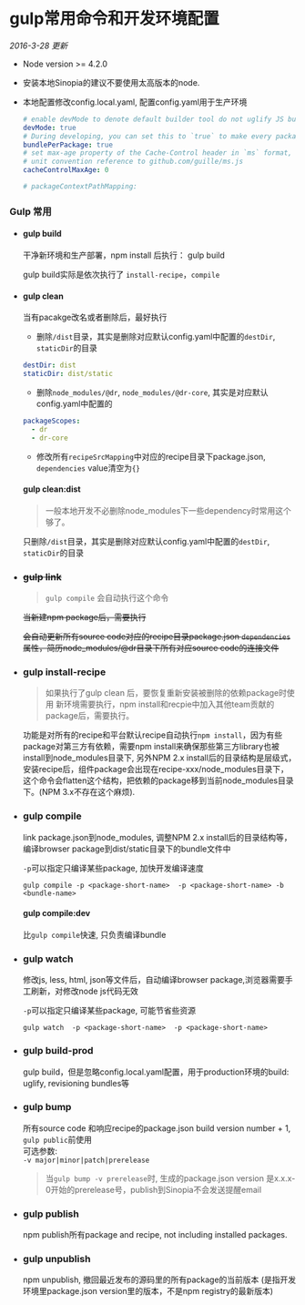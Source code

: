 gulp常用命令和开发环境配置
==========
_2016-3-28 更新_


- Node version >= 4.2.0

- 安装本地Sinopia的建议不要使用太高版本的node.

- 本地配置修改config.local.yaml, 配置config.yaml用于生产环境

	```yaml
	# enable devMode to denote default builder tool do not uglify JS bundles
	devMode: true
	# During developing, you can set this to `true` to make every package to a single bundle
	bundlePerPackage: true
	# set max-age property of the Cache-Control header in `ms` format, see https://github.com/expressjs/serve-static
	# unit convention reference to github.com/guille/ms.js
	cacheControlMaxAge: 0

	# packageContextPathMapping:
	```

### Gulp 常用

- #### gulp build

	干净新环境和生产部署，npm install 后执行：
	gulp build

	gulp build实际是依次执行了
	`install-recipe`，`compile`

- #### gulp clean
	当有pacakge改名或者删除后，最好执行

	- 删除`/dist`目录，其实是删除对应默认config.yaml中配置的`destDir`, `staticDir`的目录

	```yaml
	destDir: dist
	staticDir: dist/static
	```
	- 删除`node_modules/@dr`, `node_modules/@dr-core`, 其实是对应默认config.yaml中配置的
	```yaml
	packageScopes:
	  - dr
	  - dr-core
	```
	- 修改所有`recipeSrcMapping`中对应的recipe目录下package.json, `dependencies` value清空为`{}`

	#### gulp clean:dist
	>一般本地开发不必删除node_modules下一些dependency时常用这个够了。

	只删除`/dist`目录，其实是删除对应默认config.yaml中配置的`destDir`, `staticDir`的目录


- ### ~~gulp link~~
	> `gulp compile` 会自动执行这个命令

	~~当新建npm package后，需要执行~~

	~~会自动更新所有source code对应的recipe目录package.json `dependencies`属性，简历node_modules/@dr目录下所有对应source code的连接文件~~

- ### gulp install-recipe
	> 如果执行了gulp clean 后，要恢复重新安装被删除的依赖package时使用
	新环境需要执行，npm install和recpie中加入其他team贡献的package后，需要执行。

	功能是对所有的recipe和平台默认recipe自动执行`npm install`，因为有些package对第三方有依赖，需要npm install来确保那些第三方library也被install到node_modules目录下, 另外NPM 2.x install后的目录结构是层级式，安装recipe后，组件package会出现在recipe-xxx/node_modules目录下，这个命令会flatten这个结构，把依赖的package移到当前node_modules目录下。(NPM 3.x不存在这个麻烦).

- ### gulp compile
	link package.json到node_modules, 调整NPM 2.x install后的目录结构等，
	编译browser package到dist/static目录下的bundle文件中

	`-p`可以指定只编译某些package, 加快开发编译速度
	```
	gulp compile -p <package-short-name>  -p <package-short-name> -b <bundle-name>
	```

	#### gulp compile:dev
	比`gulp compile`快速, 只负责编译bundle

- ### gulp watch
	修改js, less, html, json等文件后，自动编译browser package,浏览器需要手工刷新，对修改node js代码无效

	`-p`可以指定只编译某些package, 可能节省些资源
	```
	gulp watch  -p <package-short-name>  -p <package-short-name>
	```

- ### gulp build-prod
	gulp build，但是忽略config.local.yaml配置，用于production环境的build: uglify, revisioning bundles等

- ### gulp bump
	所有source code 和响应recipe的package.json build version number + 1, `gulp public`前使用\
	可选参数:\
	`-v major|minor|patch|prerelease`
	> 当`gulp bump -v prerelease`时, 生成的package.json version 是x.x.x-0开始的prerelease号，publish到Sinopia不会发送提醒email

- ### gulp publish
	npm publish所有package and recipe, not including installed packages.

- ### gulp unpublish
	npm unpublish, 撤回最近发布的源码里的所有package的当前版本 (是指开发环境里package.json version里的版本，不是npm registry的最新版本)
